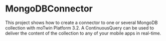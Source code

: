 MongoDBConnector
================
This project shows how to create a connector to one or several MongoDB collection with moTwin Platform 3.2. A ContinuousQuery can be used to deliver the content of the collection to any of your mobile apps in real-time.
